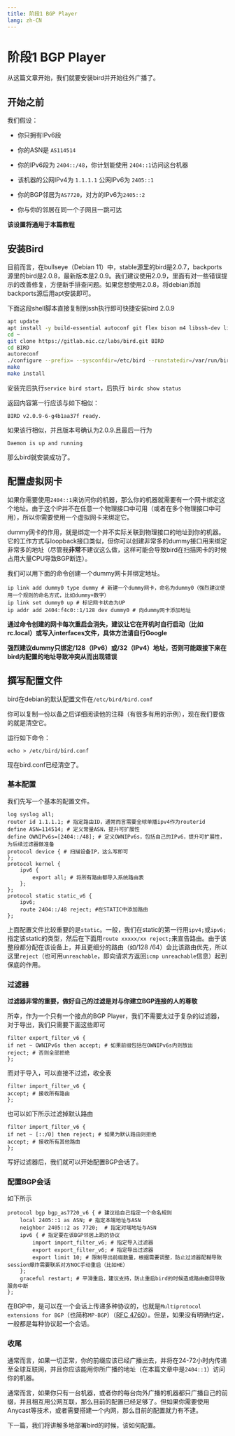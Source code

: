 ```yaml
---
title: 阶段1 BGP Player
lang: zh-CN
---
```


# 阶段1 BGP Player

从这篇文章开始，我们就要安装bird并开始往外广播了。

## 开始之前

我们假设：

- 你只拥有IPv6段

- 你的ASN是 `AS114514`
- 你的IPv6段为 `2404::/48`，你计划能使用 `2404::1`访问这台机器
- 该机器的公网IPv4为 `1.1.1.1` 公网IPv6为 `2405::1`
- 你的BGP邻居为`AS7720`，对方的IPv6为`2405::2`
- 你与你的邻居在同一个子网且一跳可达

**该设置将通用于本篇教程**

## 安装Bird

目前而言，在bullseye（Debian 11）中，stable源里的bird是2.0.7，backports源里的bird是2.0.8，最新版本是2.0.9。我们建议使用2.0.9，里面有对一些错误提示的改善修复，方便新手排查问题。如果您想使用2.0.8，将debian添加backports源后用apt安装即可。

下面这段shell脚本直接复制到ssh执行即可快捷安装bird 2.0.9

```bash
apt update
apt install -y build-essential autoconf git flex bison m4 libssh-dev libncurses-dev libreadline-dev 
cd ~
git clone https://gitlab.nic.cz/labs/bird.git BIRD
cd BIRD
autoreconf
./configure --prefix= --sysconfdir=/etc/bird --runstatedir=/var/run/bird
make
make install
```

安装完后执行`service bird start`，后执行` birdc show status`

返回内容第一行应该与如下相似：

```
BIRD v2.0.9-6-g4b1aa37f ready.
```

如果该行相似，并且版本号确认为2.0.9.且最后一行为

```
Daemon is up and running
```

那么bird就安装成功了。

## 配置虚拟网卡

如果你需要使用`2404::1`来访问你的机器，那么你的机器就需要有一个网卡绑定这个地址。由于这个IP并不在任意一个物理接口中可用（或者在多个物理接口中可用），所以你需要使用一个虚拟网卡来绑定它。

dummy网卡的作用，就是绑定一个并不实际关联到物理接口的地址到你的机器。它的工作方式与loopback接口类似，但你可以创建非常多的dummy接口用来绑定非常多的地址（尽管我**非常**不建议这么做，这样可能会导致bird在扫描网卡的时候占用大量CPU导致BGP断连）。

我们可以用下面的命令创建一个dummy网卡并绑定地址。

```shell
ip link add dummy0 type dummy # 新建一个dummy网卡，命名为dummy0（强烈建议使用一个规则的命名方式，比如dummy+数字）
ip link set dummy0 up # 标记网卡状态为UP
ip addr add 2404:f4c0::1/128 dev dummy0 # 向dummy网卡添加地址
```

**通过命令创建的网卡每次重启会消失，建议让它在开机时自行启动（比如rc.local）或写入interfaces文件，具体方法请自行Google**

**强烈建议dummy只绑定/128（IPv6）或/32（IPv4）地址，否则可能跟接下来在bird内配置的地址导致冲突从而出现错误**

## 撰写配置文件

bird在debian的默认配置文件在`/etc/bird/bird.conf`

你可以复制一份以备之后详细阅读他的注释（有很多有用的示例），现在我们要做的就是清空它。

运行如下命令：

```
echo > /etc/bird/bird.conf
```

现在bird.conf已经清空了。

### 基本配置

我们先写一个基本的配置文件。

```
log syslog all;
router id 1.1.1.1; # 指定路由ID，通常而言需要全球单播ipv4作为routerid
define ASN=114514; # 定义常量ASN，提升可扩展性
define OWNIPv6s=[2404::/48]; # 定义OWNIPv6s，包括自己的IPv6，提升可扩展性，为后续过滤器做准备
protocol device { # 扫描设备IP，这么写即可
};
protocol kernel {
    ipv6 {
        export all; # 将所有路由都导入系统路由表
    };
};
protocol static static_v6 {
    ipv6;
    route 2404::/48 reject; #在STATIC中添加路由
};
```

上面配置文件比较重要的是`static`。一般，我们在static的第一行用`ipv4;`或`ipv6;`指定该static的类型，然后在下面用`route xxxxx/xx reject;`来宣告路由。由于该整段都分配在该设备上，并且更细分的路由（如/128 /64）会比该路由优先，所以这里`reject`（也可用`unreachable`，即向请求方返回`icmp unreachable`信息）起到保底的作用。

### 过滤器

**过滤器非常的重要，做好自己的过滤是对与你建立BGP连接的人的尊敬**

所幸，作为一个只有一个接点的BGP Player，我们不需要太过于复杂的过滤器，对于导出，我们只需要下面这些即可

```
filter export_filter_v6 {
if net ~ OWNIPv6s then accept; # 如果前缀包括在OWNIPv6s内则放出
reject; # 否则全部拒绝
};
```

而对于导入，可以直接不过滤，收全表

```
filter import_filter_v6 {
accept; # 接收所有路由
};
```

也可以如下所示过滤掉默认路由

```
filter import_filter_v6 {
if net ~ [::/0] then reject; # 如果为默认路由则拒绝
accept; # 接收所有其他路由
};
```

写好过滤器后，我们就可以开始配置BGP会话了。

### 配置BGP会话

如下所示

```
protocol bgp bgp_as7720_v6 { # 建议给自己指定一个命名规则
	local 2405::1 as ASN; # 指定本端地址与ASN
	neighbor 2405::2 as 7720;  # 指定对端地址与ASN
	ipv6 { # 指定要在该BGP邻居上跑的协议
		import import_filter_v6; # 指定导入过滤器
		export export_filter_v6; # 指定导出过滤器
		export limit 10; # 限制导出前缀数量，根据需要调整，防止过滤器配糊导致session爆炸需要联系对方NOC手动重启（比如HE）
	};
	graceful restart; # 平滑重启，建议支持，防止重启bird的时候造成路由撤回导致服务中断
};
```

在BGP中，是可以在一个会话上传递多种协议的，也就是`Multiprotocol extensions for BGP`（也简称`MP-BGP`）（[RFC 4760](http://www.rfc-editor.org/info/rfc4760)）。但是，如果没有明确约定，一般都是每种协议起一个会话。

### 收尾

通常而言，如果一切正常，你的前缀应该已经广播出去，并将在24-72小时内传递至全球互联网，并且你应该能用你所广播的地址（在本篇文章中是`2404::1`）访问你的机器。

通常而言，如果你只有一台机器，或者你的每台向外广播的机器都只广播自己的前缀，并且相互用公网互联，那么目前的配置已经足够了。但如果你需要使用Anycast等技术，或者需要搭建一个内网，那么目前的配置就力有不逮。

下一篇，我们将讲解多地部署bird的时候，该如何配置。